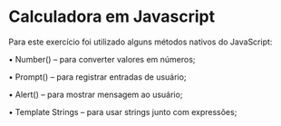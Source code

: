 # Calculadora em Javascript

Para este exercício foi utilizado alguns métodos nativos do
JavaScript:

• Number() – para converter valores em números;

• Prompt() – para registrar entradas de usuário;

• Alert() – para mostrar mensagem ao usuário;

• Template Strings – para usar strings junto com expressões;

